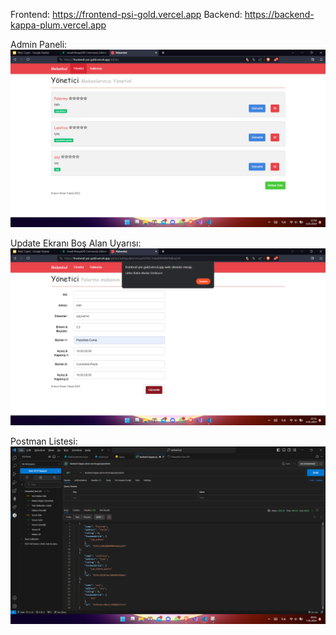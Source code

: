 Frontend: https://frontend-psi-gold.vercel.app
Backend: https://backend-kappa-plum.vercel.app

Admin Paneli:
![adminpanel](adminpanel.png)

Update Ekranı Boş Alan Uyarısı:
![updatealert](update.png)

Postman Listesi:
![postman](postman.png)
